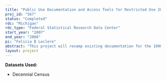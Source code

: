 ```yaml
---
title: "Public Use Documentation and Access Tools for Restricted Use 2000 Decennial Census Public Use Microfile"
proj_id: "567"
status: "Completed"
rdc: "Michigan"
rdc_type: "Federal Statistical Research Data Center"
start_year: "2007"
end_year: "2008"
pi: "Felicia B Leclere"
abstract: "This project will revamp existing documentation for the 1990 and 2000 decennial census micro data files currently available at Inter-University Consortium for Political and Social Research (ICPSR). The improved documentation will include information on the additional variables and codes available to researchers in the Census Bureau’s Research Data Centers as well as relabel already publicly available variables to match internal documentation. Documentation also will include elements such as procedural histories, enumerator instructions, enumeration forms, and descriptive text from published Census Bureau volumes that explain how data are organized, details tabulation methods, and provides other information useful to users."
layout: project
---
```


**Datasets Used:**

  - Decennial Census 

